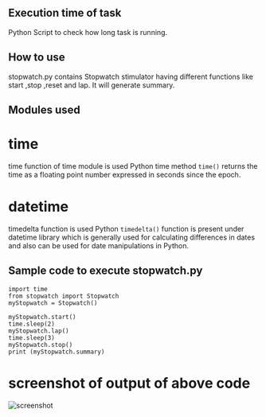 ## Execution time of task
 Python Script to check how long task is running.

## How to use
stopwatch.py contains  Stopwatch stimulator having different functions like start ,stop ,reset and lap. It will generate summary.

## Modules used
# time
time function of time module is used
Python time method `time()` returns the time as a floating point number expressed in seconds since the epoch.

# datetime
timedelta function is used
Python `timedelta()` function is present under datetime library which is generally used for calculating differences in dates and also can be used for date manipulations in Python.

## Sample code to execute stopwatch.py
```
import time
from stopwatch import Stopwatch
myStopwatch = Stopwatch()

myStopwatch.start()
time.sleep(2)
myStopwatch.lap()
time.sleep(3)
myStopwatch.stop()
print (myStopwatch.summary)
```

# screenshot of output of above code
 ![screenshot](https://i.imgur.com/Wufnk4w.png)
